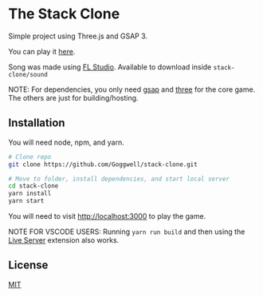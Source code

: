 # The Stack Clone

Simple project using Three.js and GSAP 3.

You can play it [here](https://stackclone-bfbc3.web.app).

Song was made using [FL Studio](https://www.image-line.com). Available to download inside ```stack-clone/sound```

NOTE: For dependencies, you only need [gsap](https://www.npmjs.com/package/gsap) and [three](https://www.npmjs.com/package/three) for the core game. The others are just for building/hosting.

## Installation

You will need node, npm, and yarn.

```bash
# Clone repo
git clone https://github.com/Goggwell/stack-clone.git

# Move to folder, install dependencies, and start local server
cd stack-clone
yarn install
yarn start
```

You will need to visit [http://localhost:3000](http://localhost:3000) to play the game.

NOTE FOR VSCODE USERS: Running ```yarn run build``` and then using the [Live Server](https://marketplace.visualstudio.com/items?itemName=ritwickdey.LiveServer) extension also works.

## License
[MIT](https://choosealicense.com/licenses/mit/)
